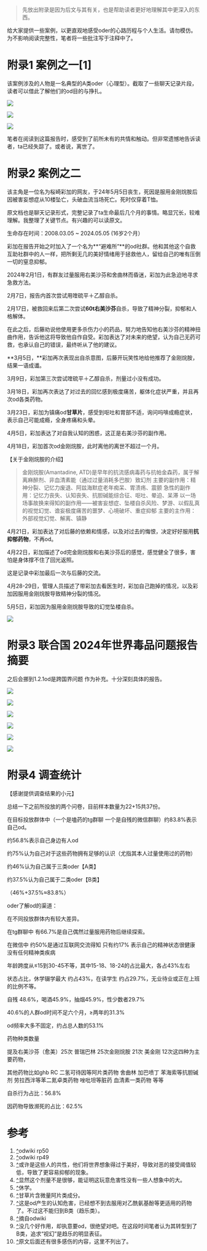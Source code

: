 > 先放出附录是因为后文与其有关，也是帮助读者更好地理解其中更深入的东西。

给大家提供一些案例，以更直观地感受oder的心路历程与个人生活。请勿模仿。为不影响阅读完整性，笔者将一些批注写于注释中了。

# 附录1 案例之一[1] 

该案例涉及的人物是一名典型的A类oder（心理型）。截取了一些聊天记录片段，读者可以借此了解他们的od目的与挣扎。

![](https://pic1.zhimg.com/v2-4bec145cd22248e53b5dce952d400d0c_720w.jpg?source=d16d100b)

![](https://picx.zhimg.com/v2-5f38d6362d4575136ed0164e42edc8e5_720w.jpg?source=d16d100b)

![](https://pic1.zhimg.com/v2-af68d569746c01a82b9c153b7c94171e_720w.jpg?source=d16d100b)

笔者在阅读到这篇报告时，感受到了前所未有的共情和触动。但非常遗憾地告诉读者，ta已经失踪了。或者说，离世了。

# 附录2 案例之二

该主角是一位名为桜崎彩加的网友，于24年5月5日丧生，死因是服用金刚烷胺后因被害妄想症从10楼坠亡，头破血流当场死亡。死时仅穿着T恤。

原文档也是聊天记录形式，完整记录了ta生命最后几个月的事情。略显冗长，较难理解。我整理了关键节点。有兴趣的可以读原文。

生命存在时间：2008.03.05 ~ 2024.05.05 (16岁2个月）

彩加在报告开始之时加入了一个名为**“避难所”**的od社群。他和其他这个自救互助社群中的人一样，把所剩无几的美好情绪用于拯救他人，留给自己的唯有压倒一切的窒息抑郁。

2024年2月1日，有群友过量服用右美沙芬和舍曲林而昏迷，彩加为此急迫地寻求急救方法。

2月7日，报告内首次尝试用喹硫平＋乙醇自杀。

2月17日，被救回来后第二次尝试**60t右美沙芬**自杀，导致了精神分裂，抑郁和人格解体。

在此之后，后藤劝说他使用更多杀伤力小的药品，努力地告知他右美沙芬的精神扭曲作用，告诉他这将导致他自作自受。彩加表达了对未来的绝望，认为自己无药可救，也承认自己的错误，最终听从了他的建议。

**3月5日，**彩加再次表现出自杀意图，后藤开玩笑性地给他推荐了金刚烷胺，结果一语成谶。

3月9日，彩加第三次尝试喹硫平＋乙醇自杀，剂量过小没有成功。

3月18日，彩加再次表达了对过去的回忆感到极度痛苦，躯体化症状严重，并且再次od各类药物。

3月23日，彩加为镇痛od**甘草片**，感受到呕吐和胃部不适，询问吗啡成瘾症状，表示自己可能成瘾，全身疼痛和头晕。

4月5日，彩加表达了对自我认知的困惑，这正是右美沙芬的副作用。

4月18日，彩加首次od金刚烷胺，此时离他的离世不超过一个月。

【关于金刚烷胺的介绍】 

> 金刚烷胺(Amantadine, ATD)是早年的抗流感病毒药与抗帕金森药，属于解离麻醉剂、非血清素能（通过过量消耗多巴胺）致幻剂 
> 主要的副作用：精神分裂、记忆力废退、阿兹海默症老年痴呆、胃溃疡、震颤 
> 急性的副作用：记忆力丧失、认知丧失、抗胆碱能综合征、呕吐、晕迫、呆滞 
> 以一场场事故换来得知的副作用——被害妄想症、坠楼自杀风险、梦游、以假乱真的视觉幻觉、谵妄极度痛苦的噩梦、心境破坏、重症抑郁 
> 主要的主作用：外部视觉幻觉、解离、镇静 

4月21日，彩加表达了对后藤的依赖和情感，以及对过去的悔恨，决定好好服用**抗抑郁药物**，不再od。

4月22日，彩加描述了od完金刚烷胺和右美沙芬后的感觉，感觉健全了很多，害怕是身体撑不住了回光返照。

这是记录中彩加最后一次与后藤的交流。

4月28-29日，管理人员描述了带彩加去看医生时，彩加自己跑掉的情况，以及彩加因服用金刚烷胺导致精神分裂的情况。

5月5日，彩加因为服用金刚烷胺导致的幻觉坠楼自杀。 

![](https://pica.zhimg.com/v2-2353f2d0099aa32a2c7d935843341800_720w.jpg?source=d16d100b)

# 附录3 联合国 2024年世界毒品问题报告 摘要

之后会挪到1.2.1od是跨国界问题 作为补充。十分深刻具体的报告。

![](https://pic1.zhimg.com/v2-267ecd48d2c675edba7e7618760800dc_720w.jpg?source=d16d100b)

![](https://pica.zhimg.com/v2-983d017204a00df4b328ba4484b82638_720w.jpg?source=d16d100b)

![](https://picx.zhimg.com/v2-a4383eb94593157bd064084c21ca5249_720w.jpg?source=d16d100b)

![](https://pica.zhimg.com/v2-c9868462712626e6094f06f746d02d5b_720w.jpg?source=d16d100b)

![](https://picx.zhimg.com/v2-effe51db12e1bf49a454f4f21a2f411a_720w.jpg?source=d16d100b)

![](https://pica.zhimg.com/v2-ebc3b19e6faae89301fe60d67a4f5292_720w.jpg?source=d16d100b)

# 附录4 调查统计

【感谢提供调查结果的小元】

总结一下之前所投放的两个问卷，目前样本数量为22+15共37份。

在目标投放群体中（一个是嗑药的tg群聊 一个是自残的微信群聊）约83.8%表示自己od。

约56.8%表示自己身边有人od

约75%认为自己对于这些药物拥有足够的认识（尤指其本人过量使用过的药物）

约46%认为自己属于三类oder【A类】

约37.5%认为自己属于二类oder【B类】

（46%+37.5%≈83.8%）




oder了解od的渠道：

在不同投放群体内有较大差异。

在tg群聊中 有66.7%是自己偶然过量服用药物后继续探索。

在微信中 约50%是通过互联网交流得知 只有约17% 表示自己的精神状态很健康 没有任何精神类疾病

年龄跨度从≤15到30-45不等，其中15-18、18-24的占比最大，各占43%左右




状态占比，休学辍学最大 约占43%，在读学生 约占29.7%，无业待业或正在上班的比例不等。

自残 48.6%，喝酒45.9%，抽烟45.9%，性少数者29.7%

40.6%的人群od时间不足六个月，≥两年的31.3%

od频率大多不固定，约占总人数的53.1%




药物种类数量

提及右美沙芬（愈美）25次 普瑞巴林 25次金刚烷胺 21次 美金刚 12次这四种为主要药物，

其他药物比如ghb RC 二氢可待因等阿片类药物 舍曲林 加巴喷丁 苯海索等抗胆碱剂 劳拉西泮等苯二氮卓类药物 唑吡坦等脏药 血清素一类药物 等等

自杀行为占比：56.8%

因药物导致濒死的占比：62.5%

# 参考

1. [^](https://www.zhihu.com/people/77-20-28-71/posts#ref_1_0)odwiki rp50
2. [^](https://www.zhihu.com/people/77-20-28-71/posts#ref_2_0)odwiki rp49
3. [^](https://www.zhihu.com/people/77-20-28-71/posts#ref_3_0)或许是这些人的共性，他们将世界想象得过于美好，导致对恶的接受阈值较低，导致了更容易抑郁的现象。
4. [^](https://www.zhihu.com/people/77-20-28-71/posts#ref_4_0)显然这个剂量不是很够，能证明这玩意危害性没有一些人想象中的大。
5. [^](https://www.zhihu.com/people/77-20-28-71/posts#ref_5_0)休学。
6. [^](https://www.zhihu.com/people/77-20-28-71/posts#ref_6_0)甘草片含微量阿片类成分。
7. [^](https://www.zhihu.com/people/77-20-28-71/posts#ref_7_0)这是od产生的认知危害，已经想不到去服用对乙酰氨基酚等更适用的药物了。不过这不能归到B类（趋乐类）。
8. [^](https://www.zhihu.com/people/77-20-28-71/posts#ref_8_0)摘自odwiki
9. [^](https://www.zhihu.com/people/77-20-28-71/posts#ref_9_0)没几个好作用，却执意要od，很绝望对吧。在这段时间笔者认为其转型到了B类，追求“视幻”是趋乐的明显表征。
10. [^](https://www.zhihu.com/people/77-20-28-71/posts#ref_10_0)原文后面还有很多感伤的内容，这里不列出了。